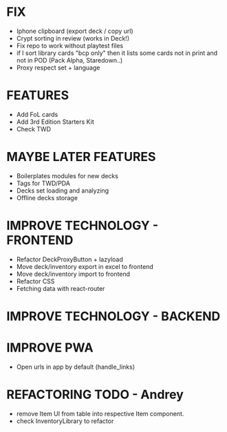 # FIX
- Iphone clipboard (export deck / copy url)
- Crypt sorting in review (works in Deck!)
- Fix repo to work without playtest files
- if I sort library cards "bcp only" then it lists some cards not in print and not in POD (Pack Alpha, Staredown..)
- Proxy respect set + language

# FEATURES
- Add FoL cards
- Add 3rd Edition Starters Kit
- Check TWD

# MAYBE LATER FEATURES
- Boilerplates modules for new decks
- Tags for TWD/PDA
- Decks set loading and analyzing
- Offline decks storage

# IMPROVE TECHNOLOGY - FRONTEND
- Refactor DeckProxyButton + lazyload
- Move deck/inventory export in excel to frontend
- Move deck/inventory import to frontend
- Refactor CSS
- Fetching data with react-router

# IMPROVE TECHNOLOGY - BACKEND

# IMPROVE PWA
- Open urls in app by default (handle_links)

# REFACTORING TODO - Andrey
- remove Item UI from table into respective Item component.
- check InventoryLibrary to refactor
